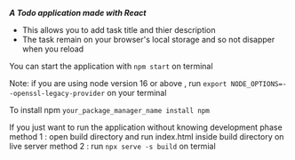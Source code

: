 **_A Todo application made with React_**

- This allows you to add task title and thier description
- The task remain on your browser's local storage and so not disapper when you reload

You can start the application with
`npm start` on terminal

Note: if you are using node version 16 or above , run
`export NODE_OPTIONS=--openssl-legacy-provider`
on your terminal

To install npm `your_package_manager_name install npm`

If you just want to run the application without knowing development phase
method 1 :
open build directory and run index.html inside build directory on live server
method 2 :
run `npx serve -s build` on termial
